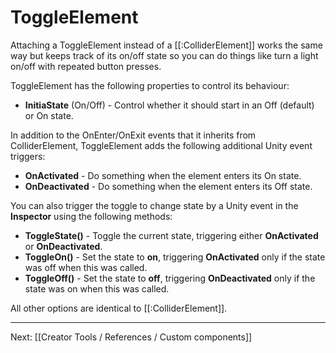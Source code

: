 # ToggleElement

Attaching a ToggleElement instead of a [[:ColliderElement]] works the same way but keeps track of its on/off state so you can do things like turn a light on/off with repeated button presses.

ToggleElement has the following properties to control its behaviour:

* **InitiaState** (On/Off) - Control whether it should start in an Off (default) or On state.

In addition to the OnEnter/OnExit events that it inherits from ColliderElement, ToggleElement adds the following additional Unity event triggers:

* **OnActivated** - Do something when the element enters its On state.
* **OnDeactivated** - Do something when the element enters its Off state.

You can also trigger the toggle to change state by a Unity event in the **Inspector** using the following methods:

* **ToggleState()** - Toggle the current state, triggering either **OnActivated** or **OnDeactivated**.
* **ToggleOn()** - Set the state to **on**, triggering **OnActivated** only if the state was off when this was called.
* **ToggleOff()** - Set the state to **off**, triggering **OnDeactivated** only if the state was on when this was called.

All other options are identical to [[:ColliderElement]].

---

Next: [[Creator Tools / References / Custom components]]
